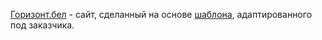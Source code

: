 <a href="https://evsveranichka.github.io/gorizont/index-2.html">Горизонт.бел</a> - сайт, сделанный на основе <a href="https://d29u17ylf1ylz9.cloudfront.net/tmart-free/index-2.html">шаблона</a>, адаптированного под заказчика.
 
